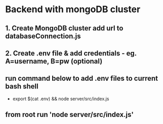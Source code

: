 # Backend with mongoDB cluster

## 1. Create MongoDB cluster add url to databaseConnection.js

## 2. Create .env file & add credentials - eg. A=username, B=pw (optional)

## run command below to add .env files to current bash shell
- export $(cat .env) && node server/src/index.js

## from root run 'node server/src/index.js'
